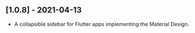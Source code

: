 ## [1.0.8] - 2021-04-13

* A collapsible sidebar for Flutter apps implementing the Material Design.
